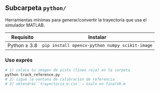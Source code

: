 ## Subcarpeta `python/`

Herramientas mínimas para generar/convertir la trayectoria que usa el simulador MATLAB.


| Requisito | Instalar |
|-----------|----------|
| Python ≥ 3.8 | `pip install opencv-python numpy scikit-image` |

### Uso exprés
```bash
# 1) coloca tu imagen de pista (línea roja) en la carpeta
python track_reference.py
# 2) sigue la ventana de calibración de referencia
# 3) obtendrás `trayectoria_m.csv` ⇒ úsalo en finalV6.m
```
